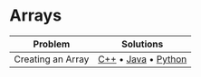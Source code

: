 # Arrays
|Problem|Solutions|
|-|-|
|Creating an Array|[C++](./array.cpp) &bull; [Java](./Array.java) &bull; [Python](./array.py)|
